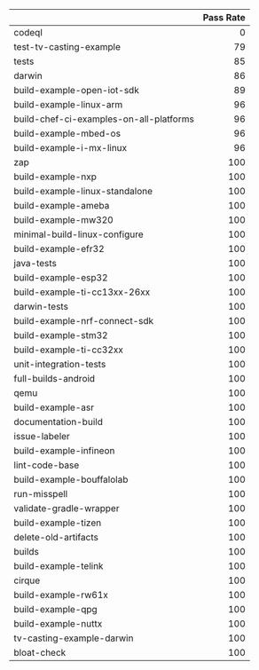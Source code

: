 |                                         |   Pass Rate |
|:----------------------------------------|------------:|
| codeql                                  |           0 |
| test-tv-casting-example                 |          79 |
| tests                                   |          85 |
| darwin                                  |          86 |
| build-example-open-iot-sdk              |          89 |
| build-example-linux-arm                 |          96 |
| build-chef-ci-examples-on-all-platforms |          96 |
| build-example-mbed-os                   |          96 |
| build-example-i-mx-linux                |          96 |
| zap                                     |         100 |
| build-example-nxp                       |         100 |
| build-example-linux-standalone          |         100 |
| build-example-ameba                     |         100 |
| build-example-mw320                     |         100 |
| minimal-build-linux-configure           |         100 |
| build-example-efr32                     |         100 |
| java-tests                              |         100 |
| build-example-esp32                     |         100 |
| build-example-ti-cc13xx-26xx            |         100 |
| darwin-tests                            |         100 |
| build-example-nrf-connect-sdk           |         100 |
| build-example-stm32                     |         100 |
| build-example-ti-cc32xx                 |         100 |
| unit-integration-tests                  |         100 |
| full-builds-android                     |         100 |
| qemu                                    |         100 |
| build-example-asr                       |         100 |
| documentation-build                     |         100 |
| issue-labeler                           |         100 |
| build-example-infineon                  |         100 |
| lint-code-base                          |         100 |
| build-example-bouffalolab               |         100 |
| run-misspell                            |         100 |
| validate-gradle-wrapper                 |         100 |
| build-example-tizen                     |         100 |
| delete-old-artifacts                    |         100 |
| builds                                  |         100 |
| build-example-telink                    |         100 |
| cirque                                  |         100 |
| build-example-rw61x                     |         100 |
| build-example-qpg                       |         100 |
| build-example-nuttx                     |         100 |
| tv-casting-example-darwin               |         100 |
| bloat-check                             |         100 |